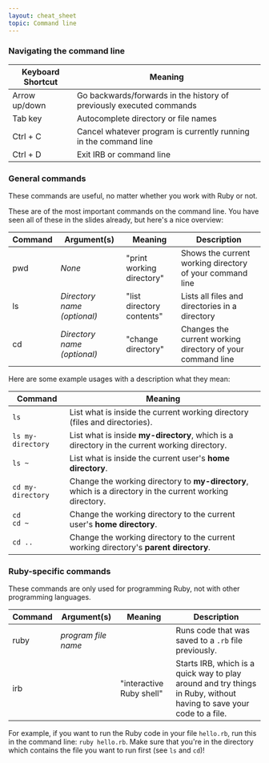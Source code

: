 ```yaml
---
layout: cheat_sheet
topic: Command line
---
```


### Navigating the command line

| Keyboard Shortcut | Meaning                                                              |
| ----------------- | -------------------------------------------------------------------- |
| Arrow up/down     | Go backwards/forwards in the history of previously executed commands |
| Tab key           | Autocomplete directory or file names                                 |
| Ctrl + C          | Cancel whatever program is currently running in the command line     |
| Ctrl + D          | Exit IRB or command line                                             |


### General commands

These commands are useful, no matter whether you work with Ruby or not.

These are of the most important commands on the command line. You have seen all of these in the slides already, but here's a nice overview:

| Command | Argument(s)                 | Meaning                   | Description                                                |
| ------- | --------------------------- | ------------------------- | ---------------------------------------------------------- |
| pwd     | *None*                      | "print working directory" | Shows the current working directory of your command line   |
| ls      | *Directory name (optional)* | "list directory contents" | Lists all files and directories in a directory             |
| cd      | *Directory name (optional)* | "change directory"        | Changes the current working directory of your command line |

Here are some example usages with a description what they mean:

| Command           | Meaning                                                                                                  |
| ----------------- | -------------------------------------------------------------------------------------------------------- |
| `ls`              | List what is inside the current working directory (files and directories).                               |
| `ls my-directory` | List what is inside __my-directory__, which is a directory in the current working directory.             |
| `ls ~`            | List what is inside the current user's __home directory__.                                               |
| `cd my-directory` | Change the working directory to __my-directory__, which is a directory in the current working directory. |
| `cd` <br> `cd ~`  | Change the working directory to the current user's __home directory__.                                   |
| `cd ..`           | Change the working directory to the current working directory's __parent directory__.                    |


### Ruby-specific commands

These commands are only used for programming Ruby, not with other programming languages.

| Command | Argument(s)         | Meaning                  | Description                                                                                                         |
| ------- | ------------------- | ------------------------ | ------------------------------------------------------------------------------------------------------------------- |
| ruby    | *program file name* |                          | Runs code that was saved to a `.rb` file previously.                                                                |
| irb     |                     | "interactive Ruby shell" | Starts IRB, which is a quick way to play around and try things in Ruby, without having to save your code to a file. |

For example, if you want to run the Ruby code in your file `hello.rb`, run this in the command line: `ruby hello.rb`. Make sure that you're in the directory which contains the file you want to run first (see `ls` and `cd`)!
